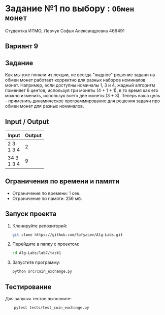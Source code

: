 # Задание №1 по выбору  : `Обмен монет`

Студентка ИТМО,  Левчук Софья Александровна  466491

## Вариант 9

## Задание 
Как мы уже поняли из лекции, не всегда "жадное" решение задачи на обмен
монет работает корректно для разных наборов номиналов монет. Например, если
доступны номиналы 1, 3 и 4, жадный алгоритм поменяет 6 центов, используя
три монеты (4 + 1 + 1), в то время как его можно изменить, используя всего две
монеты (3 + 3). Теперь ваша цель - применить динамическое программирование
для решения задачи про обмен монет для разных номиналов.
 
## Input / Output 

| Input          | Output |
|----------------|--------|
| 2 3<br/>1 3 4  | 2      |
| 34 3<br/>1 3 4 | 9      |


## Ограничения по времени и памяти

- Ограничение по времени: 1 сек.
- Ограничение по памяти: 256 мб.


## Запуск проекта
1. Клонируйте репозиторий:
   ```bash
   git clone https://github.com/SofyaLev/Alg-Labs.git
   ```
2. Перейдите в папку с проектом:
   ```bash
   cd Alg-Labs/lab7/task1
   ```
3. Запустите программу:
   ```bash
   python src/coin_exchange.py
   ```


## Тестирование
Для запуска тестов выполните:
```bash
    pytest tests/test_coin_exchange.py
```